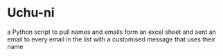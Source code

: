 # Uchu-ni
a Python script to pull names and emails form an excel sheet and sent an email to every email in the list with a customised message that uses their name

